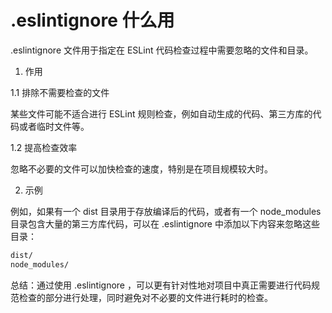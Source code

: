 # .eslintignore 什么用

.eslintignore 文件用于指定在 ESLint 代码检查过程中需要忽略的文件和目录。

1. 作用

1.1 排除不需要检查的文件

某些文件可能不适合进行 ESLint 规则检查，例如自动生成的代码、第三方库的代码或者临时文件等。

1.2 提高检查效率

忽略不必要的文件可以加快检查的速度，特别是在项目规模较大时。

2. 示例

例如，如果有一个 dist 目录用于存放编译后的代码，或者有一个 node_modules 目录包含大量的第三方库代码，可以在 .eslintignore 中添加以下内容来忽略这些目录：

```bash
dist/
node_modules/
```

总结：通过使用 .eslintignore ，可以更有针对性地对项目中真正需要进行代码规范检查的部分进行处理，同时避免对不必要的文件进行耗时的检查。
